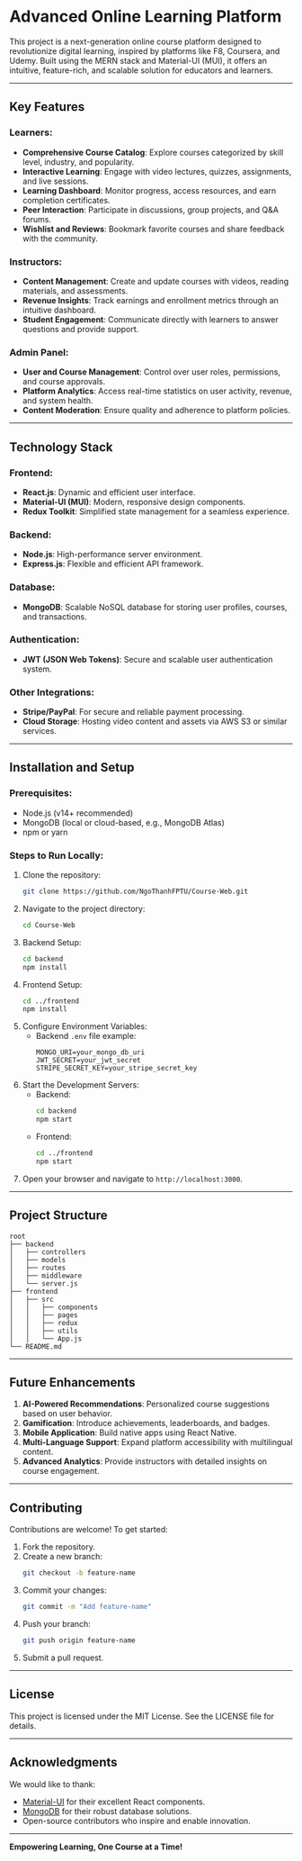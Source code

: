 # Advanced Online Learning Platform

This project is a next-generation online course platform designed to revolutionize digital learning, inspired by platforms like F8, Coursera, and Udemy. Built using the MERN stack and Material-UI (MUI), it offers an intuitive, feature-rich, and scalable solution for educators and learners.

---

## Key Features

### Learners:
- **Comprehensive Course Catalog**: Explore courses categorized by skill level, industry, and popularity.
- **Interactive Learning**: Engage with video lectures, quizzes, assignments, and live sessions.
- **Learning Dashboard**: Monitor progress, access resources, and earn completion certificates.
- **Peer Interaction**: Participate in discussions, group projects, and Q&A forums.
- **Wishlist and Reviews**: Bookmark favorite courses and share feedback with the community.

### Instructors:
- **Content Management**: Create and update courses with videos, reading materials, and assessments.
- **Revenue Insights**: Track earnings and enrollment metrics through an intuitive dashboard.
- **Student Engagement**: Communicate directly with learners to answer questions and provide support.

### Admin Panel:
- **User and Course Management**: Control over user roles, permissions, and course approvals.
- **Platform Analytics**: Access real-time statistics on user activity, revenue, and system health.
- **Content Moderation**: Ensure quality and adherence to platform policies.

---

## Technology Stack

### Frontend:
- **React.js**: Dynamic and efficient user interface.
- **Material-UI (MUI)**: Modern, responsive design components.
- **Redux Toolkit**: Simplified state management for a seamless experience.

### Backend:
- **Node.js**: High-performance server environment.
- **Express.js**: Flexible and efficient API framework.

### Database:
- **MongoDB**: Scalable NoSQL database for storing user profiles, courses, and transactions.

### Authentication:
- **JWT (JSON Web Tokens)**: Secure and scalable user authentication system.

### Other Integrations:
- **Stripe/PayPal**: For secure and reliable payment processing.
- **Cloud Storage**: Hosting video content and assets via AWS S3 or similar services.

---

## Installation and Setup

### Prerequisites:
- Node.js (v14+ recommended)
- MongoDB (local or cloud-based, e.g., MongoDB Atlas)
- npm or yarn

### Steps to Run Locally:
1. Clone the repository:
   ```bash
   git clone https://github.com/NgoThanhFPTU/Course-Web.git
   ```
2. Navigate to the project directory:
   ```bash
   cd Course-Web
   ```
3. Backend Setup:
   ```bash
   cd backend
   npm install
   ```
4. Frontend Setup:
   ```bash
   cd ../frontend
   npm install
   ```
5. Configure Environment Variables:
   - Backend `.env` file example:
     ```env
     MONGO_URI=your_mongo_db_uri
     JWT_SECRET=your_jwt_secret
     STRIPE_SECRET_KEY=your_stripe_secret_key
     ```
6. Start the Development Servers:
   - Backend:
     ```bash
     cd backend
     npm start
     ```
   - Frontend:
     ```bash
     cd ../frontend
     npm start
     ```
7. Open your browser and navigate to `http://localhost:3000`.

---

## Project Structure

```
root
├── backend
│   ├── controllers
│   ├── models
│   ├── routes
│   ├── middleware
│   └── server.js
├── frontend
│   ├── src
│   │   ├── components
│   │   ├── pages
│   │   ├── redux
│   │   ├── utils
│   │   └── App.js
└── README.md
```

---

## Future Enhancements

1. **AI-Powered Recommendations**: Personalized course suggestions based on user behavior.
2. **Gamification**: Introduce achievements, leaderboards, and badges.
3. **Mobile Application**: Build native apps using React Native.
4. **Multi-Language Support**: Expand platform accessibility with multilingual content.
5. **Advanced Analytics**: Provide instructors with detailed insights on course engagement.

---

## Contributing

Contributions are welcome! To get started:
1. Fork the repository.
2. Create a new branch:
   ```bash
   git checkout -b feature-name
   ```
3. Commit your changes:
   ```bash
   git commit -m "Add feature-name"
   ```
4. Push your branch:
   ```bash
   git push origin feature-name
   ```
5. Submit a pull request.

---

## License

This project is licensed under the MIT License. See the LICENSE file for details.

---

## Acknowledgments

We would like to thank:
- [Material-UI](https://mui.com/) for their excellent React components.
- [MongoDB](https://www.mongodb.com/) for their robust database solutions.
- Open-source contributors who inspire and enable innovation.

---

**Empowering Learning, One Course at a Time!**
